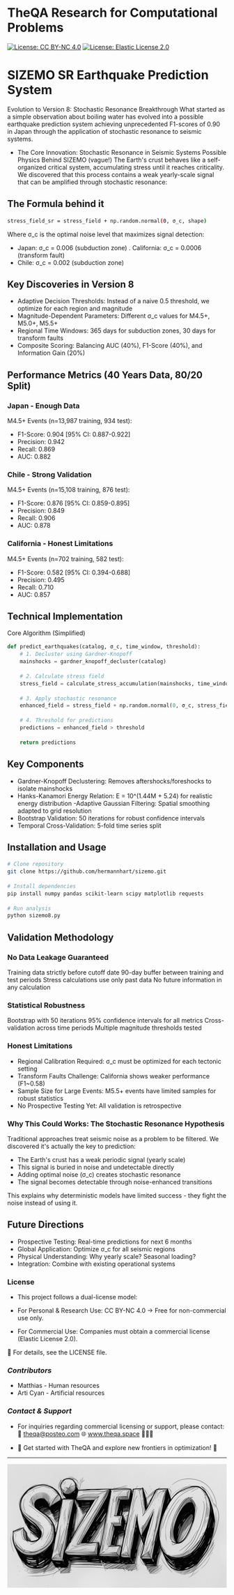 # TheQA Research for Computational Problems

[![License: CC BY-NC 4.0](https://img.shields.io/badge/License-CC%20BY--NC%204.0-blue.svg)](https://creativecommons.org/licenses/by-nc/4.0/)
[![License: Elastic License 2.0](https://img.shields.io/badge/Commercial%20License-ELv2-orange)](LICENSE-COMMERCIAL.txt)

# SIZEMO SR Earthquake Prediction System

Evolution to Version 8: Stochastic Resonance Breakthrough
What started as a simple observation about boiling water has evolved into a possible earthquake prediction system achieving unprecedented F1-scores of 0.90 in Japan through the application of stochastic resonance to seismic systems.
- The Core Innovation: Stochastic Resonance in Seismic Systems
Possible Physics Behind SIZEMO (vague!)
The Earth's crust behaves like a self-organized critical system, accumulating stress until it reaches criticality. We discovered that this process contains a weak yearly-scale signal that can be amplified through stochastic resonance:

## The Formula behind it
```bash
stress_field_sr = stress_field + np.random.normal(0, σ_c, shape)
```

Where σ_c is the optimal noise level that maximizes signal detection:

- Japan: σ_c = 0.006 (subduction zone)
. California: σ_c = 0.0006 (transform fault)
- Chile: σ_c = 0.002 (subduction zone)

## Key Discoveries in Version 8

- Adaptive Decision Thresholds: Instead of a naive 0.5 threshold, we optimize for each region and magnitude
- Magnitude-Dependent Parameters: Different σ_c values for M4.5+, M5.0+, M5.5+
- Regional Time Windows: 365 days for subduction zones, 30 days for transform faults
- Composite Scoring: Balancing AUC (40%), F1-Score (40%), and Information Gain (20%)

## Performance Metrics (40 Years Data, 80/20 Split)
### Japan - Enough Data
M4.5+ Events (n=13,987 training, 934 test):
- F1-Score: 0.904 [95% CI: 0.887-0.922]
- Precision: 0.942
- Recall: 0.869
- AUC: 0.882

### Chile - Strong Validation
M4.5+ Events (n=15,108 training, 876 test):
- F1-Score: 0.876 [95% CI: 0.859-0.895]
- Precision: 0.849
- Recall: 0.906
- AUC: 0.878

### California - Honest Limitations
M4.5+ Events (n=702 training, 582 test):
- F1-Score: 0.582 [95% CI: 0.394-0.688]
- Precision: 0.495
- Recall: 0.710
- AUC: 0.857

## Technical Implementation
Core Algorithm (Simplified)
```python
def predict_earthquakes(catalog, σ_c, time_window, threshold):
    # 1. Decluster using Gardner-Knopoff
    mainshocks = gardner_knopoff_decluster(catalog)
    
    # 2. Calculate stress field
    stress_field = calculate_stress_accumulation(mainshocks, time_window)
    
    # 3. Apply stochastic resonance
    enhanced_field = stress_field + np.random.normal(0, σ_c, stress_field.shape)
    
    # 4. Threshold for predictions
    predictions = enhanced_field > threshold
    
    return predictions
```

## Key Components

- Gardner-Knopoff Declustering: Removes aftershocks/foreshocks to isolate mainshocks
- Hanks-Kanamori Energy Relation: E = 10^(1.44M + 5.24) for realistic energy distribution
 -Adaptive Gaussian Filtering: Spatial smoothing adapted to grid resolution
- Bootstrap Validation: 50 iterations for robust confidence intervals
- Temporal Cross-Validation: 5-fold time series split

## Installation and Usage
```bash
# Clone repository
git clone https://github.com/hermannhart/sizemo.git

# Install dependencies
pip install numpy pandas scikit-learn scipy matplotlib requests

# Run analysis
python sizemo8.py
```

## Validation Methodology
### No Data Leakage Guaranteed

Training data strictly before cutoff date
90-day buffer between training and test periods
Stress calculations use only past data
No future information in any calculation

### Statistical Robustness

Bootstrap with 50 iterations
95% confidence intervals for all metrics
Cross-validation across time periods
Multiple magnitude thresholds tested

### Honest Limitations

- Regional Calibration Required: σ_c must be optimized for each tectonic setting
- Transform Faults Challenge: California shows weaker performance (F1~0.58)
- Sample Size for Large Events: M5.5+ events have limited samples for robust statistics
- No Prospective Testing Yet: All validation is retrospective

### Why This Could Works: The Stochastic Resonance Hypothesis
Traditional approaches treat seismic noise as a problem to be filtered. We discovered it's actually the key to prediction:

- The Earth's crust has a weak periodic signal (yearly scale)
- This signal is buried in noise and undetectable directly
- Adding optimal noise (σ_c) creates stochastic resonance
- The signal becomes detectable through noise-enhanced transitions

This explains why deterministic models have limited success - they fight the noise instead of using it.

## Future Directions

- Prospective Testing: Real-time predictions for next 6 months
- Global Application: Optimize σ_c for all seismic regions
- Physical Understanding: Why yearly scale? Seasonal loading?
- Integration: Combine with existing operational systems

### **License**
- This project follows a dual-license model:

- For Personal & Research Use: CC BY-NC 4.0 → Free for non-commercial use only.
- For Commercial Use: Companies must obtain a commercial license (Elastic License 2.0).

📜 For details, see the LICENSE file.


### ***Contributors***

- Matthias - Human resources
- Arti Cyan - Artificial  resources


### ***Contact & Support***

- For inquiries regarding commercial licensing or support, please contact:📧 theqa@posteo.com 🌐 www.theqa.space 🚀🚀🚀

- 🚀 Get started with TheQA and explore new frontiers in optimization! 🚀

---
![SIZEMO](https://github.com/hermannhart/sizemo/blob/main/sizemo.jpg)
